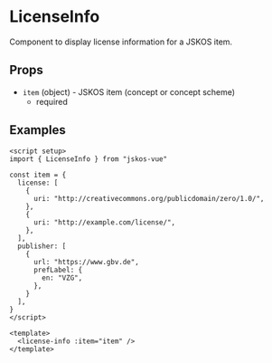 # LicenseInfo
Component to display license information for a JSKOS item.

## Props
- `item` (object) - JSKOS item (concept or concept scheme)
  - required

## Examples

<script setup>
import { LicenseInfo } from "../../src/components"

const item = {
  license: [
    {
      uri: "http://creativecommons.org/publicdomain/zero/1.0/",
    },
    {
      uri: "http://example.com/license/",
    },
  ],
  publisher: [
    {
      url: "https://www.gbv.de",
      prefLabel: {
        en: "VZG",
      },
    }
  ],
}
</script>

<license-info :item="item" />

```vue
<script setup>
import { LicenseInfo } from "jskos-vue"

const item = {
  license: [
    {
      uri: "http://creativecommons.org/publicdomain/zero/1.0/",
    },
    {
      uri: "http://example.com/license/",
    },
  ],
  publisher: [
    {
      url: "https://www.gbv.de",
      prefLabel: {
        en: "VZG",
      },
    }
  ],
}
</script>

<template>
  <license-info :item="item" />
</template>
```
